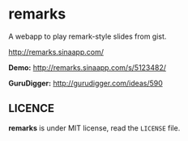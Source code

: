 remarks
=======

A webapp to play remark-style slides from gist. 

http://remarks.sinaapp.com/

**Demo:** http://remarks.sinaapp.com/s/5123482/

**GuruDigger:** http://gurudigger.com/ideas/590

LICENCE
-------

**remarks** is under MIT license, read the `LICENSE` file.

